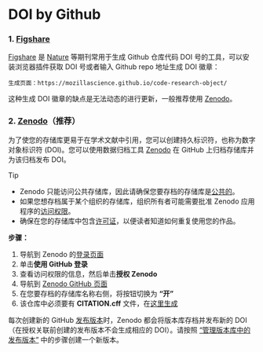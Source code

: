 # DOI by Github

### 1. [Figshare](https://mozillascience.github.io/code-research-object/)

[Figshare](https://mozillascience.github.io/code-research-object/) 是 [Nature](https://www.nature.com/sdata/policies/editorial-and-publishing-policies#code-avail) 等期刊常用于生成 Github 仓库代码 DOI 号的工具，可以安装浏览器插件获取 DOI 号或者输入 Github repo 地址生成 DOI 徽章：

```
生成页面：https://mozillascience.github.io/code-research-object/
```

这种生成 DOI 徽章的缺点是无法动态的进行更新，一般推荐使用 [Zenodo](https://about.zenodo.org/)。

### 2. [Zenodo](https://about.zenodo.org/)（推荐）

为了使您的存储库更易于在学术文献中引用，您可以创建持久标识符，也称为数字对象标识符 (DOI)。您可以使用数据归档工具 [Zenodo](https://about.zenodo.org/) 在 GitHub 上归档存储库并为该归档发布 DOI。

> [!TIP]
>
> - Zenodo 只能访问公共存储库，因此请确保您要存档的存储库是[公共的](https://docs.github.com/en/repositories/managing-your-repositorys-settings-and-features/managing-repository-settings/setting-repository-visibility)。
> - 如果您想存档属于某个组织的存储库，组织所有者可能需要批准 Zenodo 应用程序的[访问权限](https://docs.github.com/en/organizations/managing-oauth-access-to-your-organizations-data/approving-oauth-apps-for-your-organization)。
> - 确保在您的存储库中包含[许可证](https://docs.github.com/en/repositories/managing-your-repositorys-settings-and-features/customizing-your-repository/licensing-a-repository)，以便读者知道如何重复使用您的作品。

**步骤：**

1. 导航到 Zenodo 的[登录页面](https://zenodo.org/login)
2. 单击**使用 GitHub 登录**
3. 查看访问权限的信息，然后单击**授权 Zenodo**
4. 导航到 [Zenodo GitHub 页面](https://zenodo.org/account/settings/github/)
5. 在您要存档的存储库名称右侧，将按钮切换为 **“开”**
6. 该仓库中必须要有 **CITATION.cff** 文件，在[这里生成](https://citation-file-format.github.io/cff-initializer-javascript/#/)

每次创建新的 GitHub [发布版本](https://docs.github.com/en/repositories/releasing-projects-on-github/about-releases)时，Zenodo 都会将版本库存档并发布新的 DOI（在授权关联前创建的发布版本不会生成相应的 DOI）。请按照 [“管理版本库中的发布版本”](https://docs.github.com/en/repositories/releasing-projects-on-github/managing-releases-in-a-repository) 中的步骤创建一个新版本。
